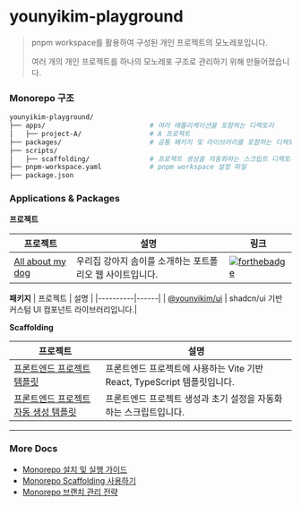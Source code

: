 # younyikim-playground
 
> pnpm workspace를 활용하여 구성된 개인 프로젝트의 모노레포입니다.
> 
> 여러 개의 개인 프로젝트를 하나의 모노레포 구조로 관리하기 위해 만들어졌습니다.

### Monorepo 구조

```bash
younyikim-playground/
├── apps/                          # 여러 애플리케이션을 포함하는 디렉토리
│   ├── project-A/                 # A 프로젝트
├── packages/                      # 공통 패키지 및 라이브러리를 포함하는 디렉토리
├── scripts/                       
│   ├── scaffolding/               # 프로젝트 생성을 자동화하는 스크립트 디렉토리
├── pnpm-workspace.yaml            # pnpm workspace 설정 파일
├── package.json
```

### Applications & Packages

**프로젝트**

| 프로젝트 | 설명 | 링크 |
|----------|------|------|
| [All about my dog](https://github.com/younyikim/younyikim-playground/tree/main/apps/all-about-som) | 우리집 강아지 솜이를 소개하는 포트폴리오 웹 사이트입니다. | [![forthebadge](https://github.com/younyikim/younyikim-playground/assets/73516688/dd9945e8-14e5-4483-a182-6fe8ec0a7b96)](https://younyikim-playground.vercel.app/) |


**패키지**
| 프로젝트 | 설명 | 
|----------|------|
| [@younyikim/ui](https://github.com/younyikim/younyikim-playground/tree/main/packages/ui) | shadcn/ui 기반 커스텀 UI 컴포넌트 라이브러리입니다.|


**Scaffolding**

| 프로젝트 | 설명 |
|----------|------|
| [프론트엔드 프로젝트 템플릿](https://github.com/younyikim/younyikim-playground/tree/main/packages/frontend-template) | 프론트엔드 프로젝트에 사용하는 Vite 기반 React, TypeScript 템플릿입니다. |
| [프론트엔드 프로젝트 자동 생성 템플릿](https://github.com/younyikim/younyikim-playground/tree/main/scripts/scaffolding) | 프론트엔드 프로젝트 생성과 초기 설정을 자동화하는 스크립트입니다. |


-----

### More Docs
- [Monorepo 설치 및 실행 가이드](https://github.com/younyikim/younyikim-playground/blob/main/docs/monorepo-install.md)
- [Monorepo Scaffolding 사용하기]()
- [Monorepo 브랜치 관리 전략]()
